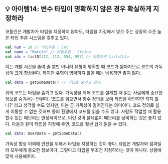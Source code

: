 ## 💡 아이템14: 변수 타입이 명확하지 않은 경우 확실하게 지정하라

코틀린은 개발자가 타입을 지정하지 않아도, 타입을 지정해서 넣으 주는 굉장히 수준 높은 타입 추론 시스템을 갖추고 있다.

```kotlin
val num = 10 // 타입추론 : Int
val name = "Marcin" // 타입추론 : String
val ids = listOf(12, 112, 554, 997) // 타입추론 List<Int>
```

이는 개발 시간을 줄여 줄 뿐만 아니라 유형이 명확할 때 코드가 짧아지므로 코드의 가독성이 크게 향상된다.
하지만 유형이 명확하지 않을 때는 남용하면 좋지 않다.

```kotlin
val data = getSomeData() // 타입을 숨기고 있다. 
```

위의 코드는 타입을 숨기고 있다.
가독성을 위해 코드를 설계할 때 읽는 사람에게 중요한 정보를 숨겨서는 안된다.
'코드를 읽으면서 함수 정의를 보며 타입을 확인하면 되지 않나?' 라고 생각할 수도 있지만, 이는 곧 가독성이 떨어진다는 의미이다.
코드 정의로 쉽게 이동할 수 없는 깃허브 등의 환경에서 코드를 읽을 수도 있다.
사람도 작업할 때 활용할수 있는 메모리는 한정적이므로, 이런 것이 쓸데없이 메모리를 낭비하는 것은 좋지 않다.
다음과 같이 타입을 지정해 주면, 코드를 훨씬 쉽게 읽을 수 있다.

```kotlin
val data: UserData = getSomeData()
```

가독성 향상 이외에 안전을 위해서 타입을 지정하는 것이 좋다.
타입은 개발자와 컴파일러 모두에게 중요한 정보이다.
그렇다고 타입을 무조건 지정하라는 것이 아니다.
상황에 맞게 사용해주자.